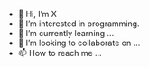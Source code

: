 - 👋 Hi, I’m X
- 👀 I’m interested in programming.
- 🌱 I’m currently learning ...
- 💞️ I’m looking to collaborate on ...
- 📫 How to reach me ...

<!---
koonx6520/koonx6520 is a ✨ special ✨ repository because its `README.md` (this file) appears on your GitHub profile.
You can click the Preview link to take a look at your changes.
--->
